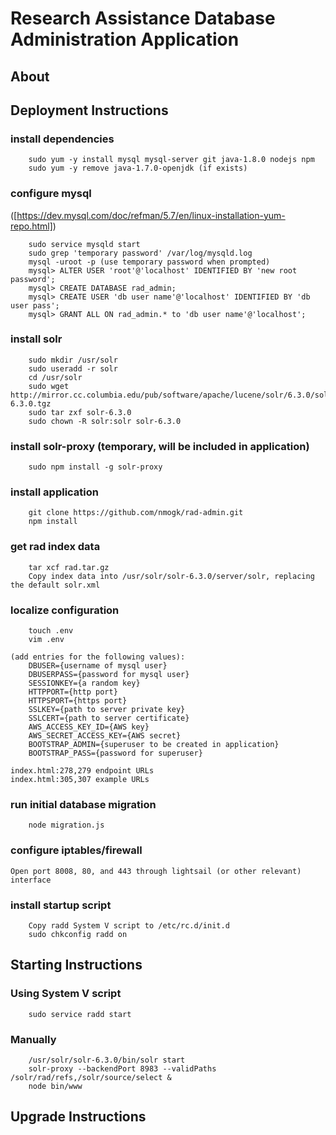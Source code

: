 # Research Assistance Database Administration Application

## About

## Deployment Instructions

### install dependencies
```
	sudo yum -y install mysql mysql-server git java-1.8.0 nodejs npm
	sudo yum -y remove java-1.7.0-openjdk (if exists)
```
### configure mysql
([https://dev.mysql.com/doc/refman/5.7/en/linux-installation-yum-repo.html])
```
	sudo service mysqld start
	sudo grep 'temporary password' /var/log/mysqld.log
	mysql -uroot -p (use temporary password when prompted)
	mysql> ALTER USER 'root'@'localhost' IDENTIFIED BY 'new root password';
	mysql> CREATE DATABASE rad_admin;
	mysql> CREATE USER 'db user name'@'localhost' IDENTIFIED BY 'db user pass';
	mysql> GRANT ALL ON rad_admin.* to 'db user name'@'localhost';
```
### install solr
```
	sudo mkdir /usr/solr
	sudo useradd -r solr
	cd /usr/solr
	sudo wget http://mirror.cc.columbia.edu/pub/software/apache/lucene/solr/6.3.0/solr-6.3.0.tgz
	sudo tar zxf solr-6.3.0
	sudo chown -R solr:solr solr-6.3.0
```
### install solr-proxy (temporary, will be included in application)
```
	sudo npm install -g solr-proxy
```
### install application
```
	git clone https://github.com/nmogk/rad-admin.git
	npm install
```
### get rad index data
```
	tar xcf rad.tar.gz
	Copy index data into /usr/solr/solr-6.3.0/server/solr, replacing the default solr.xml
```
### localize configuration
```
	touch .env
	vim .env
```
	(add entries for the following values):
		DBUSER={username of mysql user}
		DBUSERPASS={password for mysql user}
		SESSIONKEY={a random key}
		HTTPPORT={http port}
		HTTPSPORT={https port}
		SSLKEY={path to server private key}
		SSLCERT={path to server certificate}
		AWS_ACCESS_KEY_ID={AWS key}
		AWS_SECRET_ACCESS_KEY={AWS secret}
		BOOTSTRAP_ADMIN={superuser to be created in application} 
		BOOTSTRAP_PASS={password for superuser}

    index.html:278,279 endpoint URLs
	index.html:305,307 example URLs

### run initial database migration
```
	node migration.js
```
### configure iptables/firewall

	Open port 8008, 80, and 443 through lightsail (or other relevant) interface

### install startup script
```
	Copy radd System V script to /etc/rc.d/init.d
	sudo chkconfig radd on
```
## Starting Instructions

### Using System V script
```
    sudo service radd start
```

### Manually
```
    /usr/solr/solr-6.3.0/bin/solr start
    solr-proxy --backendPort 8983 --validPaths /solr/rad/refs,/solr/source/select &
    node bin/www
```
## Upgrade Instructions
